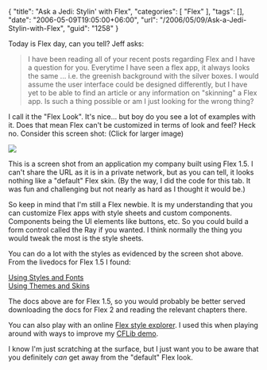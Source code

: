 {
	"title": "Ask a Jedi: Stylin' with Flex",
	"categories": [
		"Flex"
	],
	"tags": [],
	"date": "2006-05-09T19:05:00+06:00",
	"url": "/2006/05/09/Ask-a-Jedi-Stylin-with-Flex",
	"guid": "1258"
}

Today is Flex day, can you tell? Jeff asks:

<blockquote>
I have been reading all of your recent posts regarding Flex and I have a question for you.  Everytime I have seen a flex app, it always looks the same ... i.e. the greenish background with the silver boxes.  I would assume the user interface could be designed differently, but I have yet to be able to find an article or any information on &quot;skinning&quot; a Flex app.  Is such a thing possible or am I just looking for the wrong thing?
</blockquote>

I call it the "Flex Look". It's nice... but boy do you see a lot of examples with it. Does that mean Flex can't be customized in terms of look and feel? Heck no. Consider this screen shot: (Click for larger image)

<a href="http://ray.camdenfamily.com/images/imo.gif"><img src="http://ray.camdenfamily.com/images/imo_small.gif"></a>

This is a screen shot from an application my company built using Flex 1.5. I can't share the URL as it is in a private network, but as you can tell, it looks nothing like a "default" Flex skin. (By the way, I did the code for this tab. It was fun and challenging but not nearly as hard as I thought it would be.) 

So keep in mind that I'm still a Flex newbie. It is my understanding that you can customize Flex apps with style sheets and custom components. Components being the UI elements like buttons, etc. So you could build a form control called the Ray if you wanted. I think normally the thing you would tweak the most is the style sheets. 

You can do a lot with the styles as evidenced by the screen shot above. From the livedocs for Flex 1.5 I found:

<a href="http://livedocs.macromedia.com/flex/15/flex_docs_en/00000532.htm#121065">Using Styles and Fonts</a><br>
<a href="http://livedocs.macromedia.com/flex/15/flex_docs_en/00002194.htm#143512">Using Themes and Skins</a>

The docs above are for Flex 1.5, so you would probably be better served downloading the docs for Flex 2 and reading the relevant chapters there. 

You can also play with an online <a href="http://flexapps.macromedia.com/flex2beta3/styleexplorer/Flex2StyleExplorer.html">Flex style explorer</a>. I used this when playing around with ways to improve my <a href="http://www.cflib.org/cflibflex/output/CFLib.html">CFLib demo</a>.

I know I'm just scratching at the surface, but I just want you to be aware that you definitely <i>can</i> get away from the "default" Flex look.